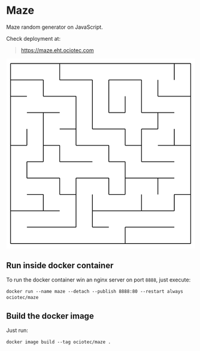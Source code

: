 # Maze

Maze random generator on JavaScript.

Check deployment at:
> https://maze.eht.ociotec.com

![Maze screenshot](screenshot.png)

## Run inside docker container

To run the docker container win an nginx server on port `8888`, just execute:

```
docker run --name maze --detach --publish 8888:80 --restart always ociotec/maze
```

## Build the docker image

Just run:

```
docker image build --tag ociotec/maze .
```
